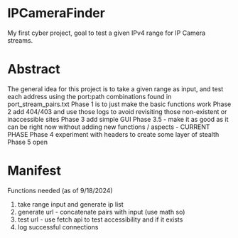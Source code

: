 # IPCameraFinder
My first cyber project, goal to test a given IPv4 range for IP Camera streams.
# Abstract
The general idea for this project is to take a given range as input, and test each address using the port:path combinations found in port_stream_pairs.txt 
Phase 1 is to just make the basic functions work
Phase 2 add 404/403 and use those logs to avoid revisiting those non-existent or inaccessible sites
Phase 3 add simple GUI 
Phase 3.5 - make it as good as it can be right now without adding new functions / aspects - CURRENT PHASE
Phase 4 experiment with headers to create some layer of stealth
Phase 5 open
# Manifest
Functions needed (as of 9/18/2024)
1. take range input and generate ip list
2. generate url - concatenate pairs with input (use math so)
3. test url - use fetch api to test accessibility and if it exists
4. log successful connections 

   
   
